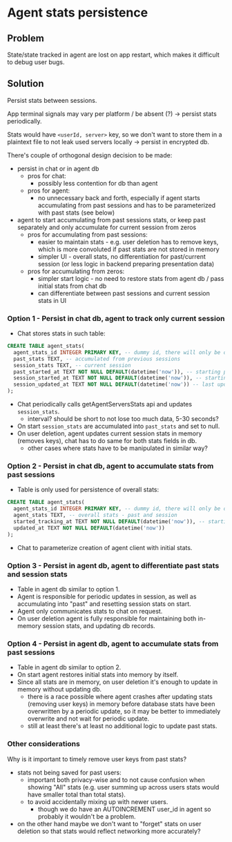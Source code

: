 # Agent stats persistence

## Problem

State/state tracked in agent are lost on app restart, which makes it difficult to debug user bugs.

## Solution

Persist stats between sessions.

App terminal signals may vary per platform / be absent (?) -> persist stats periodically.

Stats would have `<userId, server>` key, so we don't want to store them in a plaintext file to not leak used servers locally -> persist in encrypted db.

There's couple of orthogonal design decision to be made:
- persist in chat or in agent db
  - pros for chat:
    - possibly less contention for db than agent
  - pros for agent:
    - no unnecessary back and forth, especially if agent starts accumulating from past sessions and has to be parameterized with past stats (see below)
- agent to start accumulating from past sessions stats, or keep past separately and only accumulate for current session from zeros
  - pros for accumulating from past sessions:
    - easier to maintain stats - e.g. user deletion has to remove keys, which is more convoluted if past stats are not stored in memory
    - simpler UI - overall stats, no differentiation for past/current session (or less logic in backend preparing presentation data)
  - pros for accumulating from zeros:
    - simpler start logic - no need to restore stats from agent db / pass initial stats from chat db
    - can differentiate between past sessions and current session stats in UI

### Option 1 - Persist in chat db, agent to track only current session

- Chat stores stats in such table:

```sql
CREATE TABLE agent_stats(
  agent_stats_id INTEGER PRIMARY KEY, -- dummy id, there will only be one record
  past_stats TEXT, -- accumulated from previous sessions
  session_stats TEXT, -- current session
  past_started_at TEXT NOT NULL DEFAULT(datetime('now')), -- starting point of tracking stats, reset on stats reset
  session_started_at TEXT NOT NULL DEFAULT(datetime('now')), -- starting point of current session
  session_updated_at TEXT NOT NULL DEFAULT(datetime('now')) -- last update of current session stats (periodic, frequent updates)
);
```

- Chat periodically calls getAgentServersStats api and updates `session_stats`.
  - interval? should be short to not lose too much data, 5-30 seconds?
- On start `session_stats` are accumulated into `past_stats` and set to null.
- On user deletion, agent updates current session stats in memory (removes keys), chat has to do same for both stats fields in db.
  - other cases where stats have to be manipulated in similar way?

### Option 2 - Persist in chat db, agent to accumulate stats from past sessions

- Table is only used for persistence of overall stats:

```sql
CREATE TABLE agent_stats(
  agent_stats_id INTEGER PRIMARY KEY, -- dummy id, there will only be one record
  agent_stats TEXT, -- overall stats - past and session
  started_tracking_at TEXT NOT NULL DEFAULT(datetime('now')), -- starting point of tracking stats, reset on stats reset
  updated_at TEXT NOT NULL DEFAULT(datetime('now'))
);
```

- Chat to parameterize creation of agent client with initial stats.

### Option 3 - Persist in agent db, agent to differentiate past stats and session stats

- Table in agent db similar to option 1.
- Agent is responsible for periodic updates in session, as well as accumulating into "past" and resetting session stats on start.
- Agent only communicates stats to chat on request.
- On user deletion agent is fully responsible for maintaining both in-memory session stats, and updating db records.

### Option 4 - Persist in agent db, agent to accumulate stats from past sessions

- Table in agent db similar to option 2.
- On start agent restores initial stats into memory by itself.
- Since all stats are in memory, on user deletion it's enough to update in memory without updating db.
  - there is a race possible where agent crashes after updating stats (removing user keys) in memory before database stats have been overwritten by a periodic update, so it may be better to immediately overwrite and not wait for periodic update.
  - still at least there's at least no additional logic to update past stats.

### Other considerations

Why is it important to timely remove user keys from past stats?
- stats not being saved for past users:
  - important both privacy-wise and to not cause confusion when showing "All" stats (e.g. user summing up across users stats would have smaller total than total stats).
  - to avoid accidentally mixing up with newer users.
    - though we do have an AUTOINCREMENT user_id in agent so probably it wouldn't be a problem.
- on the other hand maybe we don't want to "forget" stats on user deletion so that stats would reflect networking more accurately?
